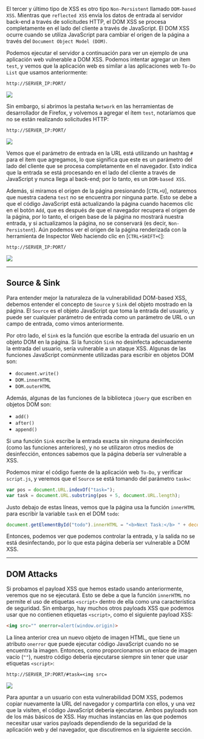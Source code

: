 El tercer y último tipo de XSS es otro tipo `Non-Persistent` llamado `DOM-based XSS`. Mientras que `reflected XSS` envía los datos de entrada al servidor back-end a través de solicitudes HTTP, el DOM XSS se procesa completamente en el lado del cliente a través de JavaScript. El DOM XSS ocurre cuando se utiliza JavaScript para cambiar el origen de la página a través del `Document Object Model (DOM)`.

Podemos ejecutar el servidor a continuación para ver un ejemplo de una aplicación web vulnerable a DOM XSS. Podemos intentar agregar un ítem `test`, y vemos que la aplicación web es similar a las aplicaciones web `To-Do List` que usamos anteriormente:

`http://SERVER_IP:PORT/`

![](https://academy.hackthebox.com/storage/modules/103/xss_dom_1.jpg)

Sin embargo, si abrimos la pestaña `Network` en las herramientas de desarrollador de Firefox, y volvemos a agregar el ítem `test`, notaríamos que no se están realizando solicitudes HTTP:

`http://SERVER_IP:PORT/`

![](https://academy.hackthebox.com/storage/modules/103/xss_dom_network.jpg)

Vemos que el parámetro de entrada en la URL está utilizando un hashtag `#` para el ítem que agregamos, lo que significa que este es un parámetro del lado del cliente que se procesa completamente en el navegador. Esto indica que la entrada se está procesando en el lado del cliente a través de JavaScript y nunca llega al back-end; por lo tanto, es un `DOM-based XSS`.

Además, si miramos el origen de la página presionando [`CTRL+U`], notaremos que nuestra cadena `test` no se encuentra por ninguna parte. Esto se debe a que el código JavaScript está actualizando la página cuando hacemos clic en el botón `Add`, que es después de que el navegador recupera el origen de la página, por lo tanto, el origen base de la página no mostrará nuestra entrada, y si actualizamos la página, no se conservará (es decir, `Non-Persistent`). Aún podemos ver el origen de la página renderizada con la herramienta de Inspector Web haciendo clic en [`CTRL+SHIFT+C`]:

`http://SERVER_IP:PORT/`

![](https://academy.hackthebox.com/storage/modules/103/xss_dom_inspector.jpg)

---

## Source & Sink

Para entender mejor la naturaleza de la vulnerabilidad DOM-based XSS, debemos entender el concepto de `Source` y `Sink` del objeto mostrado en la página. El `Source` es el objeto JavaScript que toma la entrada del usuario, y puede ser cualquier parámetro de entrada como un parámetro de URL o un campo de entrada, como vimos anteriormente.

Por otro lado, el `Sink` es la función que escribe la entrada del usuario en un objeto DOM en la página. Si la función `Sink` no desinfecta adecuadamente la entrada del usuario, sería vulnerable a un ataque XSS. Algunas de las funciones JavaScript comúnmente utilizadas para escribir en objetos DOM son:

- `document.write()`
- `DOM.innerHTML`
- `DOM.outerHTML`

Además, algunas de las funciones de la biblioteca `jQuery` que escriben en objetos DOM son:

- `add()`
- `after()`
- `append()`

Si una función `Sink` escribe la entrada exacta sin ninguna desinfección (como las funciones anteriores), y no se utilizaron otros medios de desinfección, entonces sabemos que la página debería ser vulnerable a XSS.

Podemos mirar el código fuente de la aplicación web `To-Do`, y verificar `script.js`, y veremos que el `Source` se está tomando del parámetro `task=`:


```javascript
var pos = document.URL.indexOf("task=");
var task = document.URL.substring(pos + 5, document.URL.length);
```

Justo debajo de estas líneas, vemos que la página usa la función `innerHTML` para escribir la variable `task` en el DOM `todo`:


```javascript
document.getElementById("todo").innerHTML = "<b>Next Task:</b> " + decodeURIComponent(task);
```

Entonces, podemos ver que podemos controlar la entrada, y la salida no se está desinfectando, por lo que esta página debería ser vulnerable a DOM XSS.

---

## DOM Attacks

Si probamos el payload XSS que hemos estado usando anteriormente, veremos que no se ejecutará. Esto se debe a que la función `innerHTML` no permite el uso de etiquetas `<script>` dentro de ella como una característica de seguridad. Sin embargo, hay muchos otros payloads XSS que podemos usar que no contienen etiquetas `<script>`, como el siguiente payload XSS:


```html
<img src="" onerror=alert(window.origin)>
```

La línea anterior crea un nuevo objeto de imagen HTML, que tiene un atributo `onerror` que puede ejecutar código JavaScript cuando no se encuentra la imagen. Entonces, como proporcionamos un enlace de imagen vacío (`""`), nuestro código debería ejecutarse siempre sin tener que usar etiquetas `<script>`:

`http://SERVER_IP:PORT/#task=<img src=`

![](https://academy.hackthebox.com/storage/modules/103/xss_dom_alert.jpg)

Para apuntar a un usuario con esta vulnerabilidad DOM XSS, podemos copiar nuevamente la URL del navegador y compartirla con ellos, y una vez que la visiten, el código JavaScript debería ejecutarse. Ambos payloads son de los más básicos de XSS. Hay muchas instancias en las que podemos necesitar usar varios payloads dependiendo de la seguridad de la aplicación web y del navegador, que discutiremos en la siguiente sección.